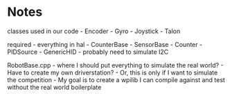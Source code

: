 # Notes
classes used in our code
	- Encoder
	- Gyro
	- Joystick
	- Talon

required
	- everything in hal
	- CounterBase
	- SensorBase
	- Counter
	- PIDSource
	- GenericHID
	- probably need to simulate I2C

RobotBase.cpp
	- where I should put everything to simulate the real world?
	- Have to create my own driverstation?
	- Or, this is only if I want to simulate the competition
	- My goal is to create a wpilib I can compile against and test without the real world boilerplate
